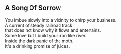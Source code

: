 A Song Of Sorrow
----------------
You imbue slowly into a vicinity to chirp your business.  
A current of steady railroad track  
that does not know why it flows and entertains.  
Some love but I build your iron like river.  
Inside the dark panic of the moth.  
It's a drinking promise of juices.  
